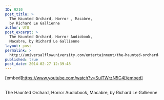 ```yaml
---
ID: 9210
post_title: >
  The Haunted Orchard, Horror , Macabre,
  by Richard Le Gallienne
author: UfU
post_excerpt: >
  The Haunted Orchard, Horror Audiobook,
  Macabre, by Richard Le Gallienne
layout: post
permalink: >
  http://universalflowuniversity.com/entertainment/the-haunted-orchard-horror-macabre-by-richard-le-gallienne/
published: true
post_date: 2014-02-27 12:39:48
---
```

[embed]https://www.youtube.com/watch?v=SulTWrzN5C4[/embed]</br></br>
<p>The Haunted Orchard, Horror Audiobook, Macabre, by Richard Le Gallienne</p>